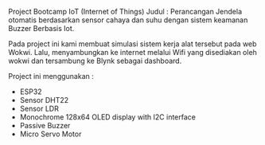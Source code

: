Project Bootcamp IoT (Internet of Things)
Judul : Perancangan Jendela otomatis berdasarkan sensor cahaya dan suhu dengan sistem keamanan Buzzer Berbasis Iot.

Pada project ini kami membuat simulasi sistem kerja alat tersebut pada web Wokwi. Lalu, menyambungkan ke internet melalui Wifi yang disediakan oleh wokwi dan tersambung ke Blynk sebagai dashboard.

Project ini menggunakan :
- ESP32
-  Sensor DHT22
-  Sensor LDR
-  Monochrome 128x64 OLED display with I2C interface
-  Passive Buzzer
-  Micro Servo Motor
